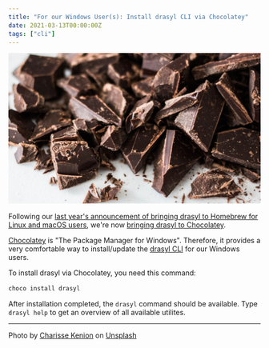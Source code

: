 ```yaml
---
title: "For our Windows User(s): Install drasyl CLI via Chocolatey"
date: 2021-03-13T00:00:00Z
tags: ["cli"]
---
```


![chopped chocolate photo](/img/charisse-kenion-tWe8ib-cnXY-unsplash.jpg)

Following our [last year's announcement of bringing drasyl to Homebrew for Linux and macOS users](/blog/homebrew/), we're now [bringing drasyl to Chocolatey](https://community.chocolatey.org/packages/drasyl).

[Chocolatey](https://chocolatey.org/) is "The Package Manager for Windows".
Therefore, it provides a very comfortable way to install/update the [drasyl CLI](https://docs.drasyl.org/cli/) for our Windows users.

<!--more-->

To install drasyl via Chocolatey, you need this command:
```bash
choco install drasyl
```

After installation completed, the `drasyl` command should be available.
Type `drasyl help` to get an overview of all available utilites.

---

Photo by [Charisse Kenion](https://unsplash.com/@charissek) on [Unsplash](https://unsplash.com/)